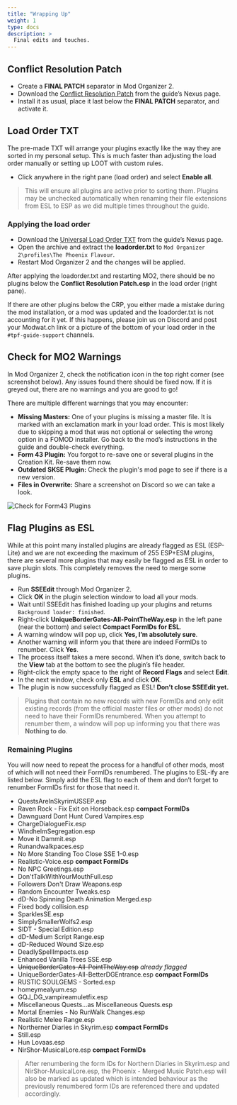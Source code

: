 ```yaml
---
title: "Wrapping Up"
weight: 1
type: docs
description: >
  Final edits and touches.
---
```


## Conflict Resolution Patch

- Create a **FINAL PATCH** separator in Mod Organizer 2.
- Download the [Conflict Resolution Patch](https://www.nexusmods.com/skyrimspecialedition/mods/14223?tab=files) from the guide’s Nexus page.
- Install it as usual, place it last below the **FINAL PATCH** separator, and activate it.

## Load Order TXT

The pre-made TXT will arrange your plugins exactly like the way they are sorted in my personal setup. This is much faster than adjusting the load order manually or setting up LOOT with custom rules.

- Click anywhere in the right pane (load order) and select **Enable all**.

> This will ensure all plugins are active prior to sorting them. Plugins may be unchecked automatically when renaming their file extensions from ESL to ESP as we did multiple times throughout the guide.

### Applying the load order

* Download the [Universal Load Order TXT](https://www.nexusmods.com/skyrimspecialedition/mods/14223?tab=files) from the guide’s Nexus page.
* Open the archive and extract the **loadorder.txt** to `Mod Organizer 2\profiles\The Phoenix Flavour`.
* Restart Mod Organizer 2 and the changes will be applied.

After applying the loadorder.txt and restarting MO2, there should be no plugins below the **Conflict Resolution Patch.esp** in the load order (right pane).

If there are other plugins below the CRP, you either made a mistake during the mod installation, or a mod was updated and the loadorder.txt is not accounting for it yet. If this happens, please join us on Discord and post your Modwat.ch link or a picture of the bottom of your load order in the `#tpf-guide-support` channels.

## Check for MO2 Warnings

In Mod Organizer 2, check the notification icon in the top right corner (see screenshot below). Any issues found there should be fixed now. If it is greyed out, there are no warnings and you are good to go!

There are multiple different warnings that you may encounter:

- **Missing Masters:** One of your plugins is missing a master file. It is marked with an exclamation mark in your load order. This is most likely due to skipping a mod that was not optional or selecting the wrong option in a FOMOD installer. Go back to the mod’s instructions in the guide and double-check everything.
- **Form 43 Plugin:** You forgot to re-save one or several plugins in the Creation Kit. Re-save them now.
- **Outdated SKSE Plugin:** Check the plugin's mod page to see if there is a new version.
- **Files in Overwrite:** Share a screenshot on Discord so we can take a look.

![Check for Form43 Plugins](/Pictures/skyrim-se/finalisation/check-for-form43-plugin.png)

## Flag Plugins as ESL

While at this point many installed plugins are already flagged as ESL (ESP-Lite) and we are not exceeding the maximum of 255 ESP+ESM plugins, there are several more plugins that may easily be flagged as ESL in order to save plugin slots. This completely removes the need to merge some plugins.

* Run **SSEEdit** through Mod Organizer 2.
* Click **OK** in the plugin selection window to load all your mods.
* Wait until SSEEdit has finished loading up your plugins and returns `Background loader: finished`.
* Right-click **UniqueBorderGates-All-PointTheWay.esp** in the left pane (near the bottom) and select **Compact FormIDs for ESL**.
* A warning window will pop up, click **Yes, I’m absolutely sure**.
* Another warning will inform you that there are indeed FormIDs to renumber. Click **Yes**.
* The process itself takes a mere second. When it’s done, switch back to the **View** tab at the bottom to see the plugin’s file header.
* Right-click the empty space to the right of **Record Flags** and select **Edit**.
* In the next window, check only **ESL** and click **OK**.
* The plugin is now successfully flagged as ESL! **Don’t close SSEEdit yet.**

> Plugins that contain no new records with new FormIDs and only edit existing records (from the official master files or other mods) do not need to have their FormIDs renumbered. When you attempt to renumber them, a window will pop up informing you that there was **Nothing to do**.

### Remaining Plugins

You will now need to repeat the process for a handful of other mods, most of which will not need their FormIDs renumbered. The plugins to ESL-ify are listed below. Simply add the ESL flag to each of them and don’t forget to renumber FormIDs first for those that need it.

* QuestsAreInSkyrimUSSEP.esp
* Raven Rock - Fix Exit on Horseback.esp **compact FormIDs**
* Dawnguard Dont Hunt Cured Vampires.esp
* ChargeDialogueFix.esp
* WindhelmSegregation.esp
* Move it Dammit.esp
* Runandwalkpaces.esp
* No More Standing Too Close SSE 1-0.esp
* Realistic-Voice.esp **compact FormIDs**
* No NPC Greetings.esp
* Don'tTalkWithYourMouthFull.esp
* Followers Don't Draw Weapons.esp
* Random Encounter Tweaks.esp
* dD-No Spinning Death Animation Merged.esp
* Fixed body collision.esp
* SparklesSE.esp
* SimplySmallerWolfs2.esp
* SIDT - Special Edition.esp
* dD-Medium Script Range.esp
* dD-Reduced Wound Size.esp
* DeadlySpellImpacts.esp
* Enhanced Vanilla Trees SSE.esp
* ~~UniqueBorderGates-All-PointTheWay.esp~~ *already flagged*
* UniqueBorderGates-All-BetterDGEntrance.esp **compact FormIDs**
* RUSTIC SOULGEMS - Sorted.esp
* homeymealyum.esp
* GQJ_DG_vampireamuletfix.esp
* Miscellaneous Quests…as Miscellaneous Quests.esp
* Mortal Enemies - No RunWalk Changes.esp
* Realistic Melee Range.esp
* Northerner Diaries in Skyrim.esp **compact FormIDs**
* Still.esp
* Hun Lovaas.esp
* NirShor-MusicalLore.esp **compact FormIDs**

> After renumbering the form IDs for Northern Diaries in Skyrim.esp and NirShor-MusicalLore.esp, the Phoenix - Merged Music Patch.esp will also be marked as updated which is intended behaviour as the previously renumbered form IDs are referenced there and updated accordingly.